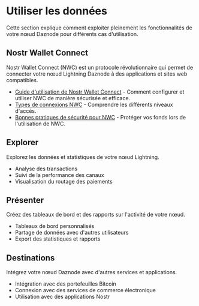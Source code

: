# Utiliser les données

Cette section explique comment exploiter pleinement les fonctionnalités de votre nœud Daznode pour différents cas d'utilisation.

## Nostr Wallet Connect

Nostr Wallet Connect (NWC) est un protocole révolutionnaire qui permet de connecter votre nœud Lightning Daznode à des applications et sites web compatibles.

* [Guide d'utilisation de Nostr Wallet Connect](nostr-wallet-connect/) - Comment configurer et utiliser NWC de manière sécurisée et efficace.
* [Types de connexions NWC](nostr-wallet-connect/#types-de-connexions-nwc) - Comprendre les différents niveaux d'accès.
* [Bonnes pratiques de sécurité pour NWC](nostr-wallet-connect/#bonnes-pratiques-de-securite-pour-nwc) - Protéger vos fonds lors de l'utilisation de NWC.

## Explorer

Explorez les données et statistiques de votre nœud Lightning.

* Analyse des transactions
* Suivi de la performance des canaux
* Visualisation du routage des paiements

## Présenter

Créez des tableaux de bord et des rapports sur l'activité de votre nœud.

* Tableaux de bord personnalisés
* Partage de données avec d'autres utilisateurs
* Export des statistiques et rapports

## Destinations

Intégrez votre nœud Daznode avec d'autres services et applications.

* Intégration avec des portefeuilles Bitcoin
* Connexion avec des services de commerce électronique
* Utilisation avec des applications Nostr 